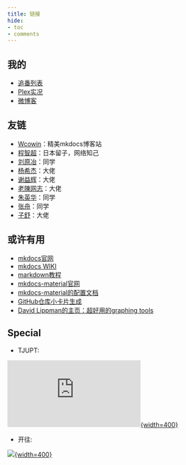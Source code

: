 ```yaml
---
title: 链接
hide:
- toc
- comments
---
```


## 我的

- [追番列表](https://bangumi.tv/anime/list/759154/do)
- [Plex实况](https://plex.yangz.site)
- [微博客](https://whisper.yangz.site)

## 友链

- [Wcowin](https://wcowin.work/)：精美mkdocs博客站
- [程智超](https://lvista.github.io/)：日本留子，网络知己
- [刘原冶](https://henrylau7.github.io/)：同学
- [杨希杰](https://yang-xijie.github.io/)：大佬
- [谢益辉](https://yihui.org/)：大佬
- [老陳网志](https://blog.chenyyds.com/)：大佬
- [朱英华](https://yinghuazhu.github.io/)：同学
- [张舟](https://zhangzhou.site/)：同学
- [子舒](https://zishu.me/)：大佬

## 或许有用

- [mkdocs官网](https://www.mkdocs.org/)
- [mkdocs WIKI](https://github.com/mkdocs/mkdocs/wiki)
- [markdown教程](https://www.markdownguide.org/)
- [mkdocs-material官网](https://squidfunk.github.io/mkdocs-material/)
- [mkdocs-material的配置文档](https://github.com/squidfunk/mkdocs-material/blob/master/mkdocs.yml)
- [GitHub仓库小卡片生成](https://gh-card.dev/)
- [David Lippman的主页：超好用的graphing tools](http://dlippman.imathas.com/)

## Special

- TJUPT:

[![](https://tjupt.org/mybar.php?userid=125498.png){width=400}](https://tjupt.org/promotionlink.php?key=1dff7324687a78a924366b15ea7fce7f)

- 开往:

[![](https://www.travellings.cn/assets/light.png){width=400}](https://www.travellings.cn/)
